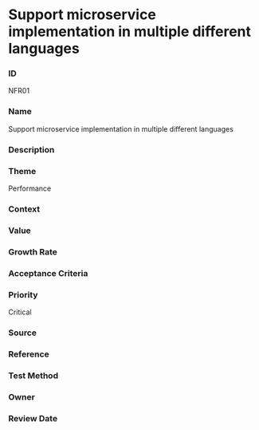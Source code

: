 

# Support microservice implementation in multiple different languages

### ID

NFR01

### Name

Support microservice implementation in multiple different languages

### Description



### Theme


Performance



### Context




### Value




### Growth Rate




### Acceptance Criteria




### Priority


Critical



### Source




### Reference




### Test Method




### Owner




### Review Date



